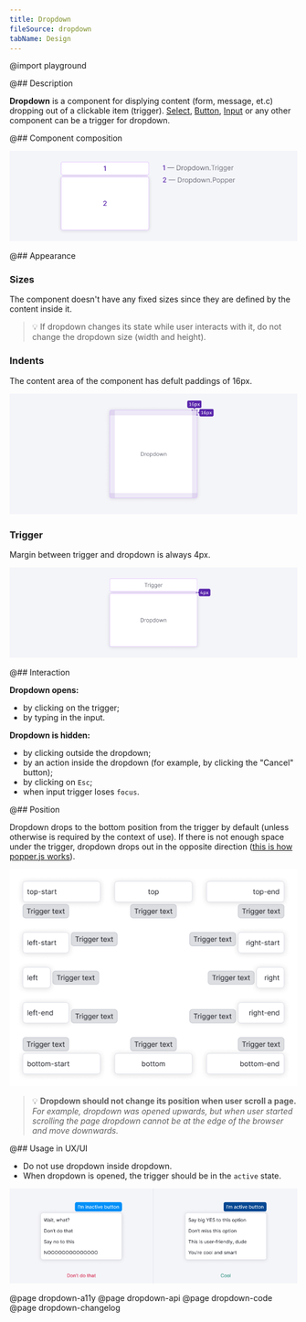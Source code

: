 ```yaml
---
title: Dropdown
fileSource: dropdown
tabName: Design
---
```


@import playground

@## Description

**Dropdown** is a component for displying content (form, message, et.c) dropping out of a clickable item (trigger). [Select](/components/select/), [Button](/components/button/), [Input](/components/input/) or any other component can be a trigger for dropdown.

@## Component composition

![Dropdown component consists of Dropdown.Trigger and Dropdown.Popper](static/dropdown-scheme.png)

@## Appearance

### Sizes

The component doesn't have any fixed sizes since they are defined by the content inside it.

> 💡 If dropdown changes its state while user interacts with it, do not change the dropdown size (width and height).

### Indents

The content area of the component has defult paddings of 16px.

![Dropdown has default padding of 16px from each side](static/paddings.png)

### Trigger

Margin between trigger and dropdown is always 4px.

![Margin between trigger and dropdown is always 4px](static/trigger-dropdown-scheme.png)

@## Interaction

**Dropdown opens:**

- by clicking on the trigger;
- by typing in the input.

**Dropdown is hidden:**

- by clicking outside the dropdown;
- by an action inside the dropdown (for example, by clicking the "Cancel" button);
- by clicking on `Esc`;
- when input trigger loses `focus`.

@## Position

Dropdown drops to the bottom position from the trigger by default (unless otherwise is required by the context of use). If there is not enough space under the trigger, dropdown drops out in the opposite direction ([this is how popper.js works](https://popper.js.org/)).

![All possible positions for Dropdown component based on popper.js properties](static/dropdown-directions.png)

> 💡 **Dropdown should not change its position when user scroll a page.** _For example, dropdown was opened upwards, but when user started scrolling the page dropdown cannot be at the edge of the browser and move downwards._

@## Usage in UX/UI

- Do not use dropdown inside dropdown.
- When dropdown is opened, the trigger should be in the `active` state.

![When dropdown is opened, the trigger should be in the `active` state ](static/dropdown-trigger-yes-no.png)

@page dropdown-a11y
@page dropdown-api
@page dropdown-code
@page dropdown-changelog
